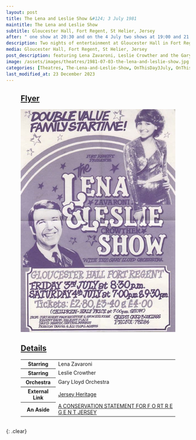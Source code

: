 ```yaml
---
layout: post
title: The Lena and Leslie Show &#124; 3 July 1981
maintitle: The Lena and Leslie Show
subtitle: Gloucester Hall, Fort Regent, St Helier, Jersey
after: " one show at 20:30 and on the 4 July two shows at 19:00 and 21:30"
description: Two nights of entertainment at Gloucester Hall in Fort Regent featuring the Lena and Leslie Show, with performances by Lena Zavaroni, Leslie Crowther and the Gary Lloyd Orchestra.
media: Gloucester Hall, Fort Regent, St Helier, Jersey
post_description: featuring Lena Zavaroni, Leslie Crowther and the Gary Lloyd Orchestra.
image: /assets/images/theatres/1981-07-03-the-lena-and-leslie-show.jpg
categories: [Theatres, The-Lena-and-Leslie-Show, OnThisDay3July, OnThisDay4July]
last_modified_at: 23 December 2023
---
```


<figure class="fig1">
<figcaption>
<h2 id="flyer"><a href="#flyer">Flyer</a></h2>
</figcaption>
<a href="/assets/images/theatres/1981-07-03-the-lena-and-leslie-show.jpg"><img src="/assets/images/theatres/1981-07-03-the-lena-and-leslie-show.jpg" class="full-width zoom-in"></a>
</figure>

<figure class="fig2">
<figcaption>
<h2 id="details"><a href="#details">Details</a></h2>
</figcaption>
<table>
<tr><th>Starring</th><td>Lena Zavaroni</td></tr>
<tr><th>Starring</th><td>Leslie Crowther</td></tr>
<tr><th>Orchestra</th><td>Gary Lloyd Orchestra</td></tr>
<tr><th>External Link</th><td><a href="https://catalogue.jerseyheritage.org/collection/Details/archive/110302880">Jersey Heritage</a></td></tr>
<tr><th>An Aside</th><td><a href="https://www.gov.je/SiteCollectionDocuments/Government%20and%20administration/R%20Fort%20Regent%20Conservation%20Study%2020061001%20PH.pdf">A CONSERVATION STATEMENT FOR F O RT R E G E N T JERSEY</a></td></tr>
</table>
</figure>

<br />{: .clear}


